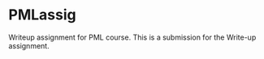 PMLassig
========

Writeup assignment for PML course. This is a submission for the Write-up assignment.
